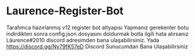 # Laurence-Register-Bot
Tarafımca hazırlanmış v12 register bot altyapısı
Yapmanız gerekenler botu indirdikten sonra
config.json dosyasını doldurmak
botla ilgili hata alırsanız 
Lâurence#2010 discord adresimden bana ulaşabilirsiniz.
Yada https://discord.gg/Ny79fK57eD Discord Sunucumdan Bana Ulaşabilirsiniz
